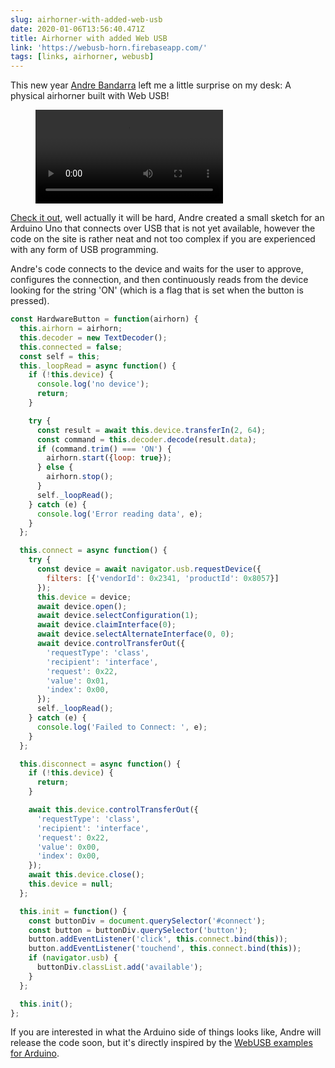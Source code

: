 ```yaml
---
slug: airhorner-with-added-web-usb
date: 2020-01-06T13:56:40.471Z
title: Airhorner with added Web USB
link: 'https://webusb-horn.firebaseapp.com/'
tags: [links, airhorner, webusb]
---
```


This new year [Andre Bandarra](https://twitter.com/andreban) left me a little surprise on my desk: A physical airhorner built with Web USB!

<figure><video src="/videos/2020-01-06-airhorner-with-added-web-usb-0.mp4" alt="Airhorner with usb" controls></video></figure>

[Check it out](https://webusb-horn.firebaseapp.com/), well actually it will be hard, Andre created a small sketch for an Arduino Uno that connects over USB that is not yet available, however the code on the site is rather neat and not too complex if you are experienced with any form of USB programming.

Andre's code connects to the device and waits for the user to approve, configures the connection, and then continuously reads from the device looking for the string 'ON' (which is a flag that is set when the button is pressed).

```Javascript
const HardwareButton = function(airhorn) {
  this.airhorn = airhorn;
  this.decoder = new TextDecoder();
  this.connected = false;
  const self = this;
  this._loopRead = async function() {
    if (!this.device) {
      console.log('no device');
      return;
    }

    try {
      const result = await this.device.transferIn(2, 64);
      const command = this.decoder.decode(result.data);
      if (command.trim() === 'ON') {
        airhorn.start({loop: true});
      } else {
        airhorn.stop();
      }
      self._loopRead();
    } catch (e) {
      console.log('Error reading data', e);
    }
  };

  this.connect = async function() {
    try {
      const device = await navigator.usb.requestDevice({
        filters: [{'vendorId': 0x2341, 'productId': 0x8057}]
      });
      this.device = device;
      await device.open();
      await device.selectConfiguration(1);
      await device.claimInterface(0);
      await device.selectAlternateInterface(0, 0);
      await device.controlTransferOut({
        'requestType': 'class',
        'recipient': 'interface',
        'request': 0x22,
        'value': 0x01,
        'index': 0x00,
      });
      self._loopRead();
    } catch (e) {
      console.log('Failed to Connect: ', e);
    }
  };

  this.disconnect = async function() {
    if (!this.device) {
      return;
    }

    await this.device.controlTransferOut({
      'requestType': 'class',
      'recipient': 'interface',
      'request': 0x22,
      'value': 0x00,
      'index': 0x00,
    });
    await this.device.close();
    this.device = null;
  };

  this.init = function() {
    const buttonDiv = document.querySelector('#connect');
    const button = buttonDiv.querySelector('button');
    button.addEventListener('click', this.connect.bind(this));
    button.addEventListener('touchend', this.connect.bind(this));
    if (navigator.usb) {
      buttonDiv.classList.add('available');
    }
  };

  this.init();
};
```
If you are interested in what the Arduino side of things looks like, Andre will release the code soon, but it's directly inspired by the [WebUSB examples for Arduino](https://github.com/webusb/arduino).
